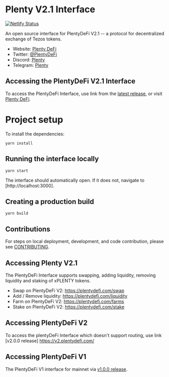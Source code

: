 # Plenty V2.1 Interface

[![Netlify Status](https://api.netlify.com/api/v1/badges/50dcb23c-387c-458c-bcc5-73572d8927b7/deploy-status)](https://app.netlify.com/sites/gracious-pasteur-302ee5/deploys)

An open source interface for PlentyDeFi V2.1 -- a protocol for decentralized exchange of Tezos tokens.

- Website: [Plenty DeFi](https://plentydefi.com/)
- Twitter: [@PlentyDeFi](https://twitter.com/PlentyDeFi)
- Discord: [Plenty](https://discord.gg/9wZ4CuvkuJ)
- Telegram: [Plenty](https://t.me/PlentyDeFi)

## Accessing the PlentyDeFi V2.1 Interface

To access the PlentyDeFi Interface, use link from the
[latest release](https://github.com/Plenty-DeFi/plenty-v2),
or visit [Plenty DeFi](https://plentydefi.com/).

# Project setup

To install the dependencies:

```
yarn install
```

## Running the interface locally

```
yarn start
```

The interface should automatically open. If it does not, navigate to [http://localhost:3000].

## Creating a production build

```
yarn build
```

## Contributions

For steps on local deployment, development, and code contribution, please see [CONTRIBUTING](./CONTRIBUTING.md).

## Accessing Plenty V2.1

The PlentyDeFi Interface supports swapping, adding liquidity, removing liquidity and staking of xPLENTY tokens.

- Swap on PlentyDeFi V2: https://plentydefi.com/swap
- Add / Remove liquidity: https://plentydefi.com/liquidity
- Farm on PlentyDeFi V2: https://plentydefi.com/farms
- Stake on PlentyDeFi V2: https://plentydefi.com/stake

## Accessing PlentyDeFi V2

To access the plentyDeFi Interface which doesn't support routing, use link [v2.0.0 release] https://v2.plentydefi.com/

## Accessing PlentyDeFi V1

The PlentyDeFi V1 interface for mainnet via [v1.0.0 release](https://old.plentydefi.com/).
